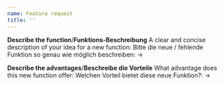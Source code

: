 ```yaml
---
name: Feature request
title: ''
---
```


**Describe the function**/**Funktions-Beschreibung**
A clear and concise description of your idea for a new function:
Bitte die neue / fehlende Funktion so genau wie möglich beschreiben:
-> 

**Describe the advantages**/**Beschreibe die Vorteile**
What advantage does this new function offer:
Welchen Vorteil bietet diese neue Funktion?:
-> 
